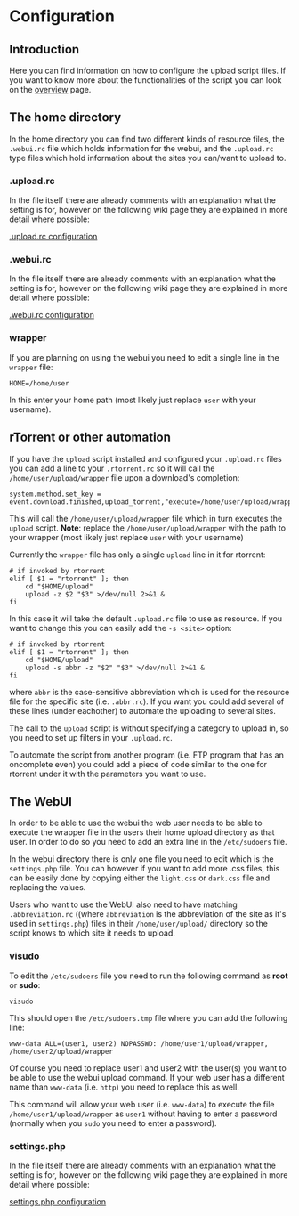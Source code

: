 # Configuration #



## Introduction ##

Here you can find information on how to configure the upload script files. If you want to know more about the functionalities of the script you can look on the [overview](Overview.md) page.


## The home directory ##

In the home directory you can find two different kinds of resource files, the `.webui.rc` file which holds information for the webui, and the `.upload.rc` type files which hold information about the sites you can/want to upload to.


### .upload.rc ###

In the file itself there are already comments with an explanation what the setting is for, however on the following wiki page they are explained in more detail where possible:

[.upload.rc configuration](uploadrc.md)


### .webui.rc ###

In the file itself there are already comments with an explanation what the setting is for, however on the following wiki page they are explained in more detail where possible:

[.webui.rc configuration](webuirc.md)


### wrapper ###

If you are planning on using the webui you need to edit a single line in the `wrapper` file:
```
HOME=/home/user
```
In this enter your home path (most likely just replace `user` with your username).


## rTorrent or other automation ##

If you have the `upload` script installed and configured your `.upload.rc` files you can add a line to your `.rtorrent.rc` so it will call the `/home/user/upload/wrapper` file upon a download's completion:
```
system.method.set_key = event.download.finished,upload_torrent,"execute=/home/user/upload/wrapper,rtorrent,$d.get_chunk_size=,$d.get_base_path="
```
This will call the `/home/user/upload/wrapper` file which in turn executes the `upload` script.
**Note**: replace the `/home/user/upload/wrapper` with the path to your wrapper (most likely just replace `user` with your username)


Currently the `wrapper` file has only a single `upload` line in it for rtorrent:
```
# if invoked by rtorrent
elif [ $1 = "rtorrent" ]; then
    cd "$HOME/upload"
    upload -z $2 "$3" >/dev/null 2>&1 &
fi
```
In this case it will take the default `.upload.rc` file to use as resource. If you want to change this you can easily add the `-s <site>` option:
```
# if invoked by rtorrent
elif [ $1 = "rtorrent" ]; then
    cd "$HOME/upload"
    upload -s abbr -z "$2" "$3" >/dev/null 2>&1 &
fi
```
where `abbr` is the case-sensitive abbreviation which is used for the resource file for the specific site (i.e. `.abbr.rc`). If you want you could add several of these lines (under eachother) to automate the uploading to several sites.

The call to the `upload` script is without specifying a category to upload in, so you need to set up filters in your `.upload.rc`.

To automate the script from another program (i.e. FTP program that has an oncomplete even) you could add a piece of code similar to the one for rtorrent under it with the parameters you want to use.


## The WebUI ##

In order to be able to use the webui the web user needs to be able to execute the wrapper file in the users their home upload directory as that user. In order to do so you need to add an extra line in the `/etc/sudoers` file.

In the webui directory there is only one file you need to edit which is the `settings.php` file. You can however if you want to add more .css files, this can be easily done by copying either the `light.css` or `dark.css` file and replacing the values.

Users who want to use the WebUI also need to have matching `.abbreviation.rc` ((where `abbreviation` is the abbreviation of the site as it's used in `settings.php`) files in their `/home/user/upload/` directory so the script knows to which site it needs to upload.

### visudo ###

To edit the `/etc/sudoers` file you need to run the following command as **root** or **sudo**:
```
visudo
```
This should open the `/etc/sudoers.tmp` file where you can add the following line:
```
www-data ALL=(user1, user2) NOPASSWD: /home/user1/upload/wrapper, /home/user2/upload/wrapper
```
Of course you need to replace user1 and user2 with the user(s) you want to be able to use the webui upload command. If your web user has a different name than `www-data` (i.e. `http`) you need to replace this as well.

This command will allow your web user (i.e. `www-data`) to execute the file `/home/user1/upload/wrapper` as `user1` without having to enter a password (normally when you `sudo` you need to enter a password).


### settings.php ###

In the file itself there are already comments with an explanation what the setting is for, however on the following wiki page they are explained in more detail where possible:

[settings.php configuration](webconfig.md)